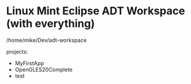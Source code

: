 Linux Mint Eclipse ADT Workspace (with everything)
===============================

/home/mike/Dev/adt-workspace

projects:
* MyFirstApp
* OpenGLES20Complete
* test

